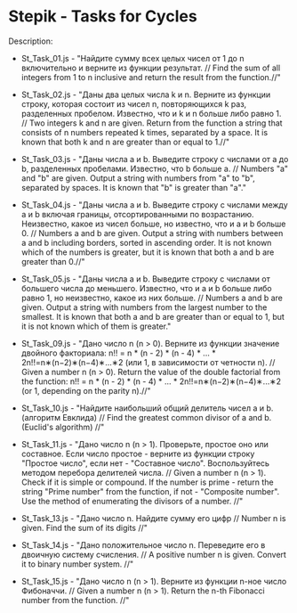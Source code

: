 # Stepik - Tasks for Cycles
Description:

- St_Task_01.js - 
"Найдите сумму  всех целых чисел от 1 до n включительно и верните из функции результат. // Find the sum of all integers from 1 to n inclusive and return the result from the function.//"

- St_Task_02.js -
"Даны два целых числа k и n. Верните из функции строку, которая состоит из чисел n, повторяющихся k раз, разделенных пробелом. Известно, что и k и n больше либо равно 1. // Two integers k and n are given. Return from the function a string that consists of n numbers repeated k times, separated by a space. It is known that both k and n are greater than or equal to 1.//"

- St_Task_03.js -
"Даны числа a и b. Выведите строку с числами от а до b, разделенных пробелами. Известно, что b больше a. // Numbers "a" and "b" are given. Output a string with numbers from "a" to "b", separated by spaces. It is known that "b" is greater than "a"."

- St_Task_04.js -
"Даны числа a и b. Выведите строку с числами между а и b включая границы, отсортированными по возрастанию. Неизвестно, какое из чисел больше, но известно, что и a и b больше 0. // Numbers a and b are given. Output a string with numbers between a and b including borders, sorted in ascending order. It is not known which of the numbers is greater, but it is known that both a and b are greater than 0.//"

- St_Task_05.js -
"Даны числа a и b. Выведите строку с числами от большего числа до меньшего. Известно, что и a и b больше либо равно 1, но неизвестно, какое из них больше. // Numbers a and b are given. Output a string with numbers from the largest number to the smallest. It is known that both a and b are greater than or equal to 1, but it is not known which of them is greater."

- St_Task_09.js - 
"Дано число n (n > 0). Верните из функции значение двойного факториала: n!! = n * (n - 2) * (n - 4) * ... * 2n!!=n∗(n−2)∗(n−4)∗...∗2 (или 1, в зависимости от четности n). 
// Given a number n (n > 0). Return the value of the double factorial from the function: n!! = n * (n - 2) * (n - 4) * ... * 2n!!=n∗(n−2)∗(n−4)∗...∗2 (or 1, depending on the parity n).//"

- St_Task_10.js - 
"Найдите наибольший общий делитель чисел a и b. (алгоритм Евклида) // Find the greatest common divisor of a and b. (Euclid's algorithm) //"

- St_Task_11.js - 
"Дано число n (n > 1). Проверьте, простое оно или составное. Если число простое - верните из функции строку "Простое число", если нет - "Составное число". Воспользуйтесь методом перебора делителей числа. // Given a number n (n > 1). Check if it is simple or compound. If the number is prime - return the string "Prime number" from the function, if not - "Composite number". Use the method of enumerating the divisors of a number. //"

- St_Task_13.js - 
"Дано число n. Найдите сумму его цифр // Number n is given. Find the sum of its digits //"

- St_Task_14.js - 
"Дано положительное число n. Переведите его в двоичную систему счисления. // A positive number n is given. Convert it to binary number system. //"

- St_Task_15.js - 
"Дано число n (n > 1). Верните из функции n-ное число Фибоначчи. // Given a number n (n > 1). Return the n-th Fibonacci number from the function. //"
